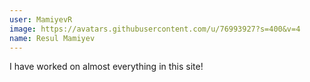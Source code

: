 ```yaml
---
user: MamiyevR
image: https://avatars.githubusercontent.com/u/76993927?s=400&v=4
name: Resul Mamiyev
---
```

I have worked on almost everything in this site!
